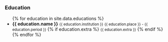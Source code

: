 <!-- # Education -->
<!-- <h1 id="education">Education</h1> -->

<h3 class="cv-subtitle"><strong>Education</strong></h3>

<div class="nodes">
  <!--<h3><i class="fa fa-briefcase"></i>Education</h3>-->
  <ul class="first-level">
    {% for education in site.data.educations %}
      <li>
        <strong>{{ education.name }}</strong>
        <small>{{ education.institution }}</small>
        <small>{{ education.place }} - {{ education.period }}</small>
        {% if education.extra %}
          <small>{{ education.extra }}</small>
        {% endif %}
      </li>
    {% endfor %}
  </ul>
</div>

